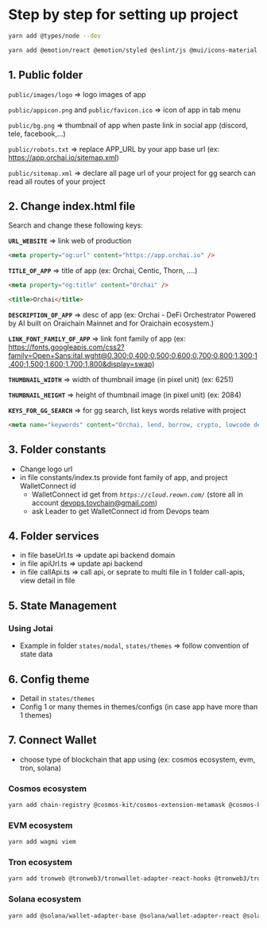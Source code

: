 # Step by step for setting up project

```bash
yarn add @types/node --dev
```

```bash
yarn add @emotion/react @emotion/styled @eslint/js @mui/icons-material @mui/material @tanstack/react-query-devtools @tanstack/react-query axios bignumber.js buffer crypto-token-icon date-fns jotai react-router-dom react-toastify uuid
```

## 1. Public folder

`public/images/logo` ⇒ logo images of app

`public/appicon.png` and `public/favicon.ico` ⇒ icon of app in tab menu

`public/bg.png` ⇒ thumbnail of app when paste link in social app (discord, tele, facebook,...)

`public/robots.txt` ⇒ replace APP_URL by your app base url (ex: https://app.orchai.io/sitemap.xml)

`public/sitemap.xml` ⇒ declare all page url of your project for gg search can read all routes of your project

## 2. Change index.html file

Search and change these following keys:

**`URL_WEBSITE`** ⇒ link web of production

```html
<meta property="og:url" content="https://app.orchai.io" />
```

**`TITLE_OF_APP`** ⇒ title of app (ex: Orchai, Centic, Thorn, ....)

```html
<meta property="og:title" content="Orchai" />

<title>Orchai</title>
```

**`DESCRIPTION_OF_APP`** ⇒ desc of app (ex: Orchai - DeFi Orchestrator Powered by AI built on Oraichain Mainnet and for Oraichain ecosystem.)

**`LINK_FONT_FAMILY_OF_APP`** ⇒ link font family of app (ex: https://fonts.googleapis.com/css2?family=Open+Sans:ital,wght@0,300;0,400;0,500;0,600;0,700;0,800;1,300;1,400;1,500;1,600;1,700;1,800&display=swap)

**`THUMBNAIL_WIDTH`** ⇒ width of thumbnail image (in pixel unit) (ex: 6251)

**`THUMBNAIL_HEIGHT`** ⇒ height of thumbnail image (in pixel unit) (ex: 2084)

**`KEYS_FOR_GG_SEARCH`** => for gg search, list keys words relative with project

```html
<meta name="keywords" content="Orchai, lend, borrow, crypto, lowcode defi, Oraichain, Blockchain, marketplace, loans, best profit, AI, Lending Platform, ecosystem, AI Oracle." />
```

## 3. Folder constants

-   Change logo url
-   in file constants/index.ts provide font family of app, and project WalletConnect id
    -   WalletConnect id get from _`https://cloud.reown.com/`_ (store all in account devops.tovchain@gmail.com)
    -   ask Leader to get WalletConnect id from Devops team

## 4. Folder services

-   in file baseUrl.ts ⇒ update api backend domain
-   in file apiUrl.ts ⇒ update api backend
-   in file callApi.ts ⇒ call api, or seprate to multi file in 1 folder call-apis, view detail in file

## 5. State Management

### Using Jotai

-   Example in folder `states/modal`, `states/themes` ⇒ follow convention of state data

## 6. Config theme

-   Detail in `states/themes`
-   Config 1 or many themes in themes/configs (in case app have more than 1 themes)

## 7. Connect Wallet

-   choose type of blockchain that app using (ex: cosmos ecosystem, evm, tron, solana)

### Cosmos ecosystem

```bash
yarn add chain-registry @cosmos-kit/cosmos-extension-metamask @cosmos-kit/keplr @cosmos-kit/leap @cosmos-kit/owallet @cosmos-kit/react-lite
```

### EVM ecosystem

```bash
yarn add wagmi viem
```

### Tron ecosystem

```bash
yarn add tronweb @tronweb3/tronwallet-adapter-react-hooks @tronweb3/tronwallet-adapter-tronlink
```

### Solana ecosystem

```bash
yarn add @solana/wallet-adapter-base @solana/wallet-adapter-react @solana/wallet-adapter-wallets @solana/web3.js @solana/spl-token
```
